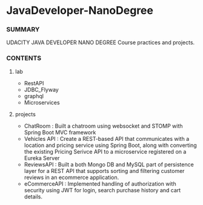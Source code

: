 # JavaDeveloper-NanoDegree

### SUMMARY
UDACITY JAVA DEVELOPER NANO DEGREE Course practices and projects.

### CONTENTS
1. lab
   - RestAPI
   - JDBC_Flyway
   - graphql
   - Microservices
   
2. projects
   - ChatRoom
     : Built a chatroom using websocket and STOMP with Spring Boot MVC framework
   - Vehicles API
     : Create a REST-based API that communicates with a location and pricing service using Spring Boot, along with                    converting the existing Pricing Serivce API to a microservice registered on a Eureka Server
   - ReviewsAPI
     : Built a both Mongo DB and MySQL part of persistence layer for a REST API that supports sorting and filtering customer          reviews in an ecommerce application. 
   - eCommerceAPI
     : Implemented handling of authorization with security using JWT for login, search purchase history and cart details.
